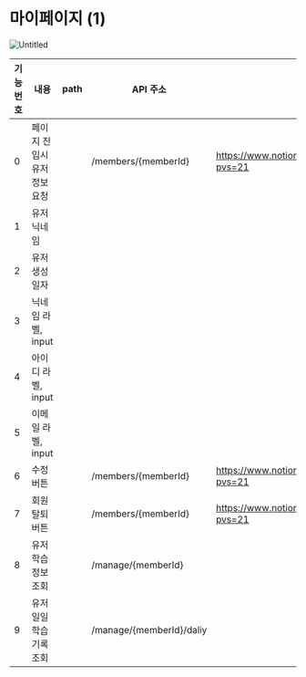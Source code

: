 # 마이페이지 (1)

![Untitled](%E1%84%86%E1%85%A1%E1%84%8B%E1%85%B5%E1%84%91%E1%85%A6%E1%84%8B%E1%85%B5%E1%84%8C%E1%85%B5%20(1)%20f1d1a953695140718d2d02dbcb6a0de1/Untitled.png)

| 기능번호 | 내용 | path | API 주소 | 링크 |
| --- | --- | --- | --- | --- |
| 0 | 페이지 진입시 유저 정보 요청 |  | /members/{memberId} | https://www.notion.so/97ed2515b1d545e792a4e0f11af607ce?pvs=21 |
| 1 | 유저 닉네임 |  |  |  |
| 2 | 유저 생성일자 |  |  |  |
| 3 | 닉네임 라벨, input |  |  |  |
| 4 | 아이디 라벨, input |  |  |  |
| 5 | 이메일 라벨, input |  |  |  |
| 6 | 수정 버튼 |  | /members/{memberId} | https://www.notion.so/f48a1c3e28034986a980f1e5e03f3776?pvs=21 |
| 7 | 회원탈퇴 버튼 |  | /members/{memberId} | https://www.notion.so/ecdb53c9c350479e8ec89fa36311fafa?pvs=21 |
| 8 | 유저 학습정보 조회 |  | /manage/{memberId} |  |
| 9 | 유저 일일학습 기록 조회 |  | /manage/{memberId}/daliy |  |